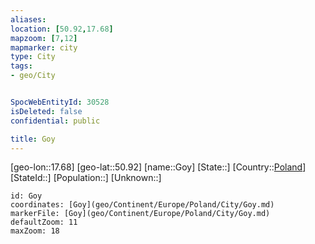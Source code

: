 ```yaml
---
aliases: 
location: [50.92,17.68]
mapzoom: [7,12] 
mapmarker: city 
type: City
tags:
- geo/City


SpocWebEntityId: 30528
isDeleted: false
confidential: public

title: Goy
---
```

[geo-lon::17.68]
[geo-lat::50.92]
[name::Goy]
[State::]
[Country::[Poland](geo/Continent/Europe/Poland.md)]
[StateId::]
[Population::]
[Unknown::]


```leaflet
id: Goy
coordinates: [Goy](geo/Continent/Europe/Poland/City/Goy.md)
markerFile: [Goy](geo/Continent/Europe/Poland/City/Goy.md)
defaultZoom: 11 
maxZoom: 18
```


